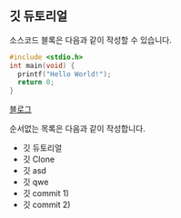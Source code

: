 ## 깃 듀토리얼

소스코드 블록은 다음과 같이 작성할 수 있습니다.

```c
#include <stdio.h>
int main(void) {
  printf("Hello World!");
  return 0;
}
```
[블로그](https://blog.naver.com/addict520/222630523090)

순서없는 목록은 다음과 같이 작성합니다.

* 깃 듀토리얼
 * 깃 Clone
 * 깃 asd
 * 깃 qwe
  * 깃 commit 1)
  * 깃 commit 2)
